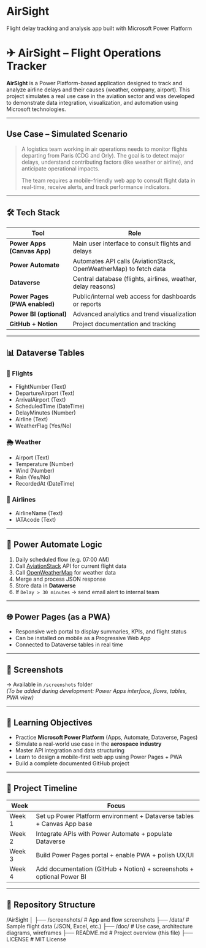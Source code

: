 # AirSight
Flight delay tracking and analysis app built with Microsoft Power Platform
# ✈ AirSight – Flight Operations Tracker

**AirSight** is a Power Platform-based application designed to track and analyze airline delays and their causes (weather, company, airport). This project simulates a real use case in the aviation sector and was developed to demonstrate data integration, visualization, and automation using Microsoft technologies.

---

## Use Case – Simulated Scenario

> A logistics team working in air operations needs to monitor flights departing from Paris (CDG and Orly). The goal is to detect major delays, understand contributing factors (like weather or airline), and anticipate operational impacts.  
>  
> The team requires a mobile-friendly web app to consult flight data in real-time, receive alerts, and track performance indicators.

---

## 🛠 Tech Stack

| Tool | Role |
|------|------|
| **Power Apps (Canvas App)** | Main user interface to consult flights and delays |
| **Power Automate** | Automates API calls (AviationStack, OpenWeatherMap) to fetch data |
| **Dataverse** | Central database (flights, airlines, weather, delay reasons) |
| **Power Pages (PWA enabled)** | Public/internal web access for dashboards or reports |
| **Power BI (optional)** | Advanced analytics and trend visualization |
| **GitHub + Notion** | Project documentation and tracking |

---

## 📊 Dataverse Tables

### 🛫 Flights
- FlightNumber (Text)
- DepartureAirport (Text)
- ArrivalAirport (Text)
- ScheduledTime (DateTime)
- DelayMinutes (Number)
- Airline (Text)
- WeatherFlag (Yes/No)

### 🌦 Weather
- Airport (Text)
- Temperature (Number)
- Wind (Number)
- Rain (Yes/No)
- RecordedAt (DateTime)

### 🏢 Airlines
- AirlineName (Text)
- IATAcode (Text)

---

## 🔄 Power Automate Logic

1. Daily scheduled flow (e.g. 07:00 AM)
2. Call [AviationStack](https://aviationstack.com/) API for current flight data
3. Call [OpenWeatherMap](https://openweathermap.org/api) for weather data
4. Merge and process JSON response
5. Store data in **Dataverse**
6. If `Delay > 30 minutes` → send email alert to internal team

---

## 🌐 Power Pages (as a PWA)

- Responsive web portal to display summaries, KPIs, and flight status
- Can be installed on mobile as a Progressive Web App
- Connected to Dataverse tables in real time

---

## 📸 Screenshots

→ Available in `/screenshots` folder  
*(To be added during development: Power Apps interface, flows, tables, PWA view)*

---

## 💼 Learning Objectives

- Practice **Microsoft Power Platform** (Apps, Automate, Dataverse, Pages)
- Simulate a real-world use case in the **aerospace industry**
- Master API integration and data structuring
- Learn to design a mobile-first web app using Power Pages + PWA
- Build a complete documented GitHub project

---

## 📅 Project Timeline

| Week | Focus |
|------|-------|
| Week 1 | Set up Power Platform environment + Dataverse tables + Canvas App base |
| Week 2 | Integrate APIs with Power Automate + populate Dataverse |
| Week 3 | Build Power Pages portal + enable PWA + polish UX/UI |
| Week 4 | Add documentation (GitHub + Notion) + screenshots + optional Power BI |

---

## 📁 Repository Structure
/AirSight
│
├── /screenshots/ # App and flow screenshots
├── /data/ # Sample flight data (JSON, Excel, etc.)
├── /doc/ # Use case, architecture diagrams, wireframes
├── README.md # Project overview (this file)
├── LICENSE # MIT License

